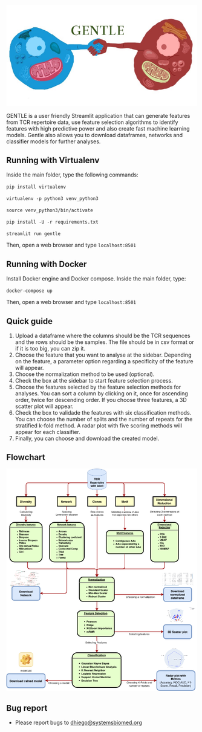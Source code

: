 ![alt text](gentle_icon.jpeg)

GENTLE is a user friendly Streamlit application that can generate features from TCR repertoire data, use feature selection algorithms to identify features with high predictive power and also create fast machine learning models. Gentle also allows you to download dataframes, networks and classifier models for further analyses.

## Running with Virtualenv

Inside the main folder, type the following commands:
 
  `pip install virtualenv`
  
  `virtualenv -p python3 venv_python3`
  
  `source venv_python3/bin/activate`
  
  `pip install -U -r requirements.txt`
  
  `streamlit run gentle`
  
  Then, open a web browser and type `localhost:8501`
   
## Running with Docker

Install Docker engine and Docker compose. Inside the main folder, type:

  `docker-compose up`
  
Then, open a web browser and type `localhost:8501`

## Quick guide

1. Upload a dataframe where the columns should be the TCR sequences and the rows should be the samples. The file should be in csv format or if it is too big, you can zip it.
2. Choose the feature that you want to analyse at the sidebar. Depending on the feature, a parameter option regarding a specificity of the feature will appear.
3. Choose the normalization method to be used (optional).
4. Check the box at the sidebar to start feature selection process.
5. Choose the features selected by the feature selection methods for analyses. You can sort a column by clicking on it, once for ascending order, twice for descending order. If you choose three features, a 3D scatter plot will appear. 
6. Check the box to validade the features with six classification methods. You can choose the number of splits and the number of repeats for the stratified k-fold method. A radar plot with five scoring methods will appear for each classifier.
7. Finally, you can choose and download the created model.

## Flowchart
![alt text](figs/flowchart.png)
  
## Bug report

- Please report bugs to dhiego@systemsbiomed.org








